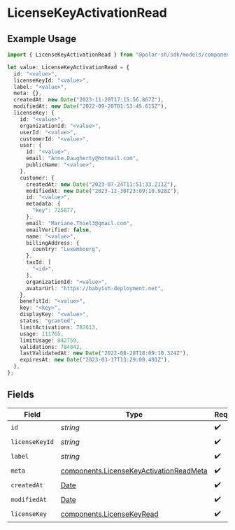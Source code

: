 # LicenseKeyActivationRead

## Example Usage

```typescript
import { LicenseKeyActivationRead } from "@polar-sh/sdk/models/components";

let value: LicenseKeyActivationRead = {
  id: "<value>",
  licenseKeyId: "<value>",
  label: "<value>",
  meta: {},
  createdAt: new Date("2023-11-20T17:15:56.867Z"),
  modifiedAt: new Date("2022-09-20T01:53:45.615Z"),
  licenseKey: {
    id: "<value>",
    organizationId: "<value>",
    userId: "<value>",
    customerId: "<value>",
    user: {
      id: "<value>",
      email: "Anne.Daugherty@hotmail.com",
      publicName: "<value>",
    },
    customer: {
      createdAt: new Date("2023-07-24T11:51:33.211Z"),
      modifiedAt: new Date("2023-12-30T23:09:10.928Z"),
      id: "<value>",
      metadata: {
        "key": 725877,
      },
      email: "Mariane.Thiel3@gmail.com",
      emailVerified: false,
      name: "<value>",
      billingAddress: {
        country: "Luxembourg",
      },
      taxId: [
        "<id>",
      ],
      organizationId: "<value>",
      avatarUrl: "https://babyish-deployment.net",
    },
    benefitId: "<value>",
    key: "<key>",
    displayKey: "<value>",
    status: "granted",
    limitActivations: 787613,
    usage: 111765,
    limitUsage: 842759,
    validations: 784042,
    lastValidatedAt: new Date("2022-08-28T18:09:10.324Z"),
    expiresAt: new Date("2023-03-17T13:29:00.491Z"),
  },
};
```

## Fields

| Field                                                                                              | Type                                                                                               | Required                                                                                           | Description                                                                                        |
| -------------------------------------------------------------------------------------------------- | -------------------------------------------------------------------------------------------------- | -------------------------------------------------------------------------------------------------- | -------------------------------------------------------------------------------------------------- |
| `id`                                                                                               | *string*                                                                                           | :heavy_check_mark:                                                                                 | N/A                                                                                                |
| `licenseKeyId`                                                                                     | *string*                                                                                           | :heavy_check_mark:                                                                                 | N/A                                                                                                |
| `label`                                                                                            | *string*                                                                                           | :heavy_check_mark:                                                                                 | N/A                                                                                                |
| `meta`                                                                                             | [components.LicenseKeyActivationReadMeta](../../models/components/licensekeyactivationreadmeta.md) | :heavy_check_mark:                                                                                 | N/A                                                                                                |
| `createdAt`                                                                                        | [Date](https://developer.mozilla.org/en-US/docs/Web/JavaScript/Reference/Global_Objects/Date)      | :heavy_check_mark:                                                                                 | N/A                                                                                                |
| `modifiedAt`                                                                                       | [Date](https://developer.mozilla.org/en-US/docs/Web/JavaScript/Reference/Global_Objects/Date)      | :heavy_check_mark:                                                                                 | N/A                                                                                                |
| `licenseKey`                                                                                       | [components.LicenseKeyRead](../../models/components/licensekeyread.md)                             | :heavy_check_mark:                                                                                 | N/A                                                                                                |